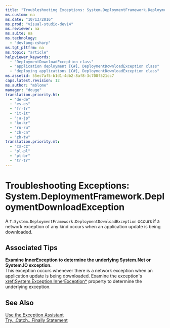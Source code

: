 ```yaml
---
title: "Troubleshooting Exceptions: System.DeploymentFramework.DeploymentDownloadException"
ms.custom: na
ms.date: "10/13/2016"
ms.prod: "visual-studio-dev14"
ms.reviewer: na
ms.suite: na
ms.technology: 
  - "devlang-csharp"
ms.tgt_pltfrm: na
ms.topic: "article"
helpviewer_keywords: 
  - "DeploymentDownloadException class"
  - "application deployment [C#], DeploymentDownloadException class"
  - "deploying applications [C#], DeploymentDownloadException class"
ms.assetid: 55ec7af5-b1d1-4db2-8af8-3c708f521cc7
caps.latest.revision: 12
ms.author: "mblome"
manager: "douge"
translation.priority.ht: 
  - "de-de"
  - "es-es"
  - "fr-fr"
  - "it-it"
  - "ja-jp"
  - "ko-kr"
  - "ru-ru"
  - "zh-cn"
  - "zh-tw"
translation.priority.mt: 
  - "cs-cz"
  - "pl-pl"
  - "pt-br"
  - "tr-tr"
---
```

# Troubleshooting Exceptions: System.DeploymentFramework.DeploymentDownloadException
A `T:System.DeploymentFramework.DeploymentDownloadException` occurs if a network exception of any kind occurs when an application update is being downloaded.  
  
## Associated Tips  
 **Examine InnerException to determine the underlying System.Net or System.IO exception.**  
 This exception occurs whenever there is a network exception when an application update is being downloaded. Examine the exception's <xref:System.Exception.InnerException*> property to determine the underlying exception.  
  
## See Also  
 [Use the Exception Assistant](../Topic/How%20to:%20Use%20the%20Exception%20Assistant.md)   
 [Try...Catch...Finally Statement](../Topic/Try...Catch...Finally%20Statement%20\(Visual%20Basic\).md)